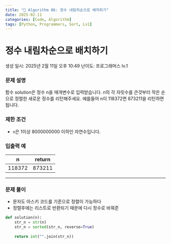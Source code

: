 ```yaml
---
title: "🧠 Algorithm 86: 정수 내림차순으로 배치하기"
date: 2025-02-11
categories: [Code, Algorithm]
tags: [Python, Programmers, Sort, Lv1]
---
```


# 정수 내림차순으로 배치하기

생성 일시: 2025년 2월 11일 오후 10:49
난이도: 프로그래머스 lv.1

### **문제 설명**

함수 solution은 정수 n을 매개변수로 입력받습니다. n의 각 자릿수를 큰것부터 작은 순으로 정렬한 새로운 정수를 리턴해주세요. 예를들어 n이 118372면 873211을 리턴하면 됩니다.

### 제한 조건

- `n`은 1이상 8000000000 이하인 자연수입니다.

### 입출력 예

| n | return |
| --- | --- |
| 118372 | 873211 |

---

### 문제 풀이

- 문자도 아스키 코드를 기준으로 정렬이 가능하다
- 정렬후에는 리스트로 반환되기 때문에 다시 정수로 바꿔준

```python
def solution(n):
    str_n = str(n)
    str_n = sorted(str_n, reverse=True)
    
    return int("".join(str_n))
```